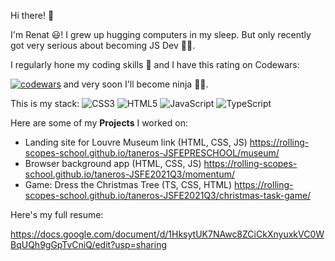 Hi there! 👋 

I'm Renat 😃! I grew up hugging computers in my sleep. But only recently got very serious about becoming JS Dev 👨‍💻.

I regularly hone my coding skills 🥋 and I have this rating on Codewars:

[![codewars](https://www.codewars.com/users/Taneros/badges/large "codewars")](https://www.codewars.com/users/Taneros/badges/large)
and very soon I'll become ninja 🐱‍👤.

This is my stack:
![CSS3](https://img.shields.io/badge/css3-%231572B6.svg?style=for-the-badge&logo=css3&logoColor=white)
![HTML5](https://img.shields.io/badge/html5-%23E34F26.svg?style=for-the-badge&logo=html5&logoColor=white)
![JavaScript](https://img.shields.io/badge/javascript-%23323330.svg?style=for-the-badge&logo=javascript&logoColor=%23F7DF1E)
![TypeScript](https://img.shields.io/badge/typescript-%23007ACC.svg?style=for-the-badge&logo=typescript&logoColor=white)

Here are some of my **Projects** I worked on:

- Landing site for Louvre Museum link (HTML, CSS, JS) https://rolling-scopes-school.github.io/taneros-JSFEPRESCHOOL/museum/
- Browser background app (HTML, CSS, JS) https://rolling-scopes-school.github.io/taneros-JSFE2021Q3/momentum/
- Game: Dress the Christmas Tree (TS, CSS, HTML) https://rolling-scopes-school.github.io/taneros-JSFE2021Q3/christmas-task-game/

Here's my full resume:

https://docs.google.com/document/d/1HksytUK7NAwc8ZCiCkXnyuxkVC0WBqUQh9gGpTvCniQ/edit?usp=sharing
